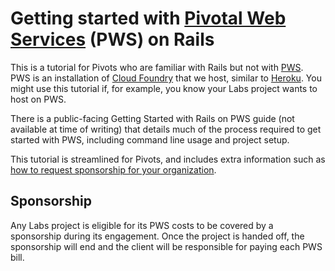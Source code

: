 # Getting started with [Pivotal Web Services][pws] (PWS) on Rails

This is a tutorial for Pivots who are familiar with Rails but not with [PWS][pws]. PWS is an installation of [Cloud Foundry][cf] that we host, similar to [Heroku][heroku]. You might use this tutorial if, for example, you know your Labs project wants to host on PWS.

There is a public-facing Getting Started with Rails on PWS guide (not available at time of writing) that details much of the process required to get started with PWS, including command line usage and project setup.

This tutorial is streamlined for Pivots, and includes extra information such as [how to request sponsorship for your organization][sponsorship].


## Sponsorship

Any Labs project is eligible for its PWS costs to be covered by a sponsorship during its engagement. Once the project is handed off, the sponsorship will end and the client will be responsible for paying each PWS bill.

[pws]:https://run.pivotal.io/
[cf]:http://cloudfoundry.org/
[heroku]:https://www.heroku.com/
[sponsorship]:#sponsorship
